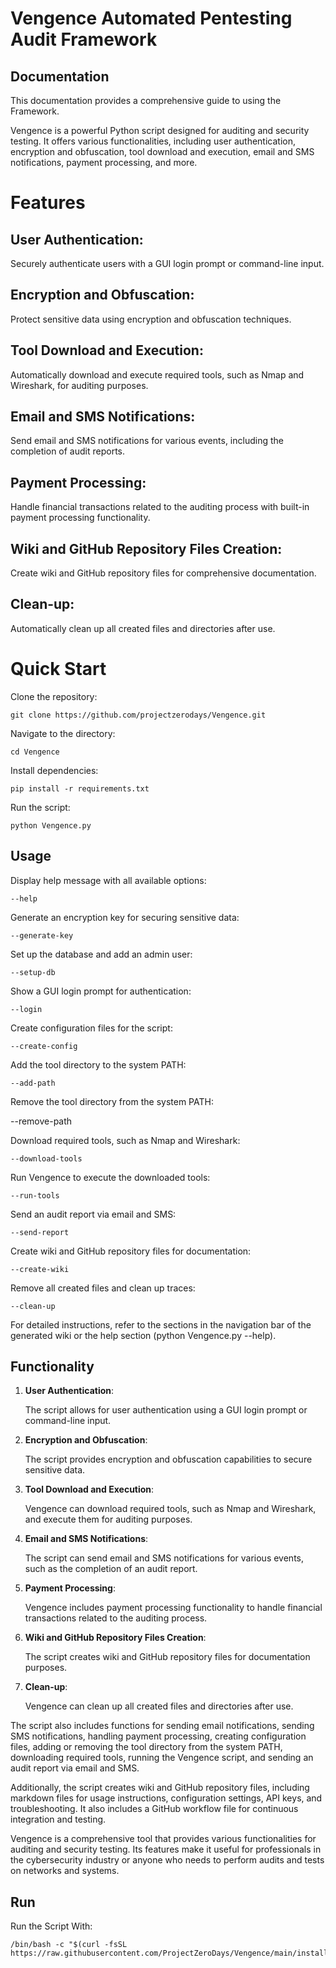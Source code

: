 # Vengence Automated Pentesting Audit Framework 


## Documentation


This documentation provides a comprehensive guide to using the Framework. 

Vengence is a powerful Python script designed for auditing and security testing. It offers various functionalities, including user authentication, encryption and obfuscation, tool download and execution, email and SMS notifications, payment processing, and more.


# Features

## User Authentication: 

Securely authenticate users with a GUI login prompt or command-line input.


## Encryption and Obfuscation: 

Protect sensitive data using encryption and obfuscation techniques.


## Tool Download and Execution: 

Automatically download and execute required tools, such as Nmap and Wireshark, for auditing purposes.


## Email and SMS Notifications: 

Send email and SMS notifications for various events, including the completion of audit reports.


## Payment Processing: 

Handle financial transactions related to the auditing process with built-in payment processing functionality.


## Wiki and GitHub Repository Files Creation: 

Create wiki and GitHub repository files for comprehensive documentation.


## Clean-up: 

Automatically clean up all created files and directories after use.


# Quick Start

Clone the repository: 
   
    git clone https://github.com/projectzerodays/Vengence.git

Navigate to the directory: 
   
    cd Vengence

Install dependencies: 
   
    pip install -r requirements.txt

Run the script: 
   
    python Vengence.py


## Usage

Display help message with all available options:

    --help

Generate an encryption key for securing sensitive data:
    
    --generate-key
    
Set up the database and add an admin user:

    --setup-db

Show a GUI login prompt for authentication:

    --login

Create configuration files for the script:

    --create-config

Add the tool directory to the system PATH:

    --add-path

Remove the tool directory from the system PATH:

--remove-path

Download required tools, such as Nmap and Wireshark:
    
    --download-tools

Run Vengence to execute the downloaded tools:

    --run-tools 

Send an audit report via email and SMS:

    --send-report

Create wiki and GitHub repository files for documentation:

    --create-wiki

Remove all created files and clean up traces:

    --clean-up

For detailed instructions, refer to the sections in the navigation bar of the generated wiki or the help section (python Vengence.py --help).

## Functionality 

1. **User Authentication**:

   The script allows for user authentication using a GUI login prompt or command-line input.
   
3. **Encryption and Obfuscation**:
  
   The script provides encryption and obfuscation capabilities to secure sensitive data.
   
5. **Tool Download and Execution**:

   Vengence can download required tools, such as Nmap and Wireshark, and execute them for auditing purposes.

6. **Email and SMS Notifications**:
   
   The script can send email and SMS notifications for various events, such as the completion of an audit report.
   
7. **Payment Processing**:
   
   Vengence includes payment processing functionality to handle financial transactions related to the auditing process.
   
8. **Wiki and GitHub Repository Files Creation**:

   The script creates wiki and GitHub repository files for documentation purposes.
   
10. **Clean-up**:

    Vengence can clean up all created files and directories after use.

The script also includes functions for sending email notifications, sending SMS notifications, handling payment processing, creating configuration files, adding or removing the tool directory from the system PATH, downloading required tools, running the Vengence script, and sending an audit report via email and SMS.

Additionally, the script creates wiki and GitHub repository files, including markdown files for usage instructions, configuration settings, API keys, and troubleshooting. It also includes a GitHub workflow file for continuous integration and testing.

Vengence is a comprehensive tool that provides various functionalities for auditing and security testing. Its features make it useful for professionals in the cybersecurity industry or anyone who needs to perform audits and tests on networks and systems.

## Run

Run the Script With:

    /bin/bash -c "$(curl -fsSL https://raw.githubusercontent.com/ProjectZeroDays/Vengence/main/install.sh)"

    

